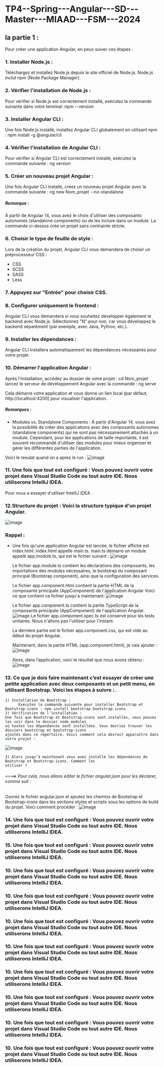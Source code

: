# TP4--Spring---Angular---SD---Master---MIAAD---FSM---2024

## la partie 1 : 
Pour créer une application Angular, en peux suiver ces étapes : 
### 1. Installer Node.js :
Téléchargez et installez Node.js depuis le site officiel de Node.js. Node.js inclut npm (Node Package Manager).

### 2. Vérifier l'installation de Node.js :
Pour vérifier si Node.js est correctement installé, exécutez la commande suivante dans votre terminal :npm --version

### 3. Installer Angular CLI :
Une fois Node.js installé, installez Angular CLI globalement en utilisant npm : npm install -g @angular/cli 

### 4. Vérifier l'installation de Angular CLI :
Pour vérifier si Angular CLI est correctement installé, exécutez la commande suivante : ng version

### 5. Créer un nouveau projet Angular :
Une fois Angular CLI installé, créez un nouveau projet Angular avec la commande suivante : ng new Nom_projet --no-standalone

##### Remarque : 
À partir de Angular 14, vous avez le choix d'utiliser des composants autonomes (standalone components) ou de les inclure dans un module. La commande ci-dessus crée un projet sans contrainte stricte.

### 6. Choisir le type de feuille de style :
Lors de la création du projet, Angular CLI vous demandera de choisir un préprocesseur CSS :

  - CSS
  - SCSS
  - SASS
  - Less
### 7. Appuyez sur "Entrée" pour choisir CSS.
### 8. Configurer uniquement le frontend :
Angular CLI vous demandera si vous souhaitez développer également le backend avec Node.js. Sélectionnez "N" pour non, car vous développez le backend séparément (par exemple, avec Java, Python, etc.).

### 9. Installer les dépendances :
Angular CLI installera automatiquement les dépendances nécessaires pour votre projet.

### 10. Démarrer l'application Angular :
Après l'installation, accédez au dossier de votre projet : cd Nom_projet
lancez le serveur de développement Angular avec la commande : ng serve

Cela démarre votre application et vous donne un lien local (par défaut, http://localhost:4200) pour visualiser l'application.

##### Remarques : 
  - Modules vs. Standalone Components :
    À partir d'Angular 14, vous avez la possibilité de créer des applications avec des composants autonomes
    (standalone components) qui ne sont pas nécessairement attachés à un module. Cependant, pour les
    applications de taille importante, il est souvent recommandé d'utiliser des modules pour mieux organiser et
    gérer les différentes parties de l'application.

Voici le resulat quand on a apres le run : 
![image](https://github.com/ayoubbenlahcen/TP4--Spring---Angular---SD---Master---MIAAD---FSM---2024/assets/152870306/91720440-8bb7-4c08-9120-40f8a94798c2)

### 11. Une fois que tout est configuré : Vous pouvez ouvrir votre projet dans Visual Studio Code ou tout autre IDE. Nous utiliserons IntelliJ IDEA.
Pour nous a essayer d'utiliser IntelliJ IDEA .

### 12.Structure du projet : Voici la structure typique d'un projet Angular.
![image](https://github.com/ayoubbenlahcen/TP4--Spring---Angular---SD---Master---MIAAD---FSM---2024/assets/152870306/c1763d73-a366-4c03-ad1e-65a7b64af509)

### Rappel :
  - Une fois qu'une application Angular est lancée, le fichier affiché est index.html.
    index.html appelle main.ts.
    main.ts démarre un module appelé app.module.ts, qui est le fichier suivant :
    ![image](https://github.com/ayoubbenlahcen/TP4--Spring---Angular---SD---Master---MIAAD---FSM---2024/assets/152870306/218b080a-8ae8-43ff-95dc-88f86bf1f602)

    Le fichier app.module.ts contient les déclarations des composants, les importations des modules nécessaires,
    le bootstrap du composant principal (Bootstrap component), ainsi que la configuration des services.

    Le fichier app.component.html contient la partie HTML de la composante principale (AppComponent) de
    l'application Angular Voici ce que contient ce fichier jusqu'a maintenant:
    ![image](https://github.com/ayoubbenlahcen/TP4--Spring---Angular---SD---Master---MIAAD---FSM---2024/assets/152870306/c13651a3-e11d-46ab-a852-cb624b55370a)
    
    Le fichier app.component.ts contient la partie TypeScript de la composante principale (AppComponent) de
    l'application Angular.
    ![image](https://github.com/ayoubbenlahcen/TP4--Spring---Angular---SD---Master---MIAAD---FSM---2024/assets/152870306/821e4344-6dde-46ad-8faf-f5b4a02a6ef9)
    Le fichier app.component.spec.ts est conservé pour les tests unitaires. Nous n'allons pas l'utiliser pour
    l'instant.

    La dernière partie est le fichier app.component.css, qui est vide au début du projet Angular.

    Maintenant, dans la partie HTML (app.component.html), je vais ajouter :
    ![image](https://github.com/ayoubbenlahcen/TP4--Spring---Angular---SD---Master---MIAAD---FSM---2024/assets/152870306/221baa66-a0bb-48fa-8916-1204bbe8711f)

    Alors, dans l’application, voici le résultat que nous avons obtenu :
![image](https://github.com/ayoubbenlahcen/TP4--Spring---Angular---SD---Master---MIAAD---FSM---2024/assets/152870306/d9ebba37-3c6c-4a1b-a97c-97e3db539164)

### 13. Ce que je dois faire maintenant c’est essayer de créer une petite application avec deux composants et un petit menu, en utilisant Bootstrap. Voici les étapes à suivre :.
    1) Installation de Bootstrap :
          Exécutez la commande suivante pour installer Bootstrap et Bootstrap-icons : npm install bootstrap bootstrap-icons
    2) Vérification de l’installation :
    Une fois que Bootstrap et Bootstrap-icons sont installés, vous pouvez les voir dans le dossier node_modules
    où toutes les dépendances sont installées. Vous devriez trouver les dossiers bootstrap et bootstrap-icons
    ajoutés dans ce répertoire. Voici comment cela devrait apparaître dans votre projet :
![image](https://github.com/ayoubbenlahcen/TP4--Spring---Angular---SD---Master---MIAAD---FSM---2024/assets/152870306/6eee287d-6a80-4f43-b4c4-b4c8b347e5d0)

    3) Alors jusqu’à maintenant vous avez installé les dépendances de Bootstrap et Bootstrap-icons. Comment les
    utiliser ?
    
###### ====> Pour cela, nous allons éditer le fichier angular.json pour les déclarer, comme suit :

Ouvrez le fichier angular.json et ajoutez les chemins de Bootstrap et Bootstrap-icons dans les sections styles et scripts sous les options de build du projet. Voici comment procéder :
![image](https://github.com/ayoubbenlahcen/TP4--Spring---Angular---SD---Master---MIAAD---FSM---2024/assets/152870306/4b0b5566-0cc8-4da2-800b-ddcb96536852)

### 14. Une fois que tout est configuré : Vous pouvez ouvrir votre projet dans Visual Studio Code ou tout autre IDE. Nous utiliserons IntelliJ IDEA.
### 15. Une fois que tout est configuré : Vous pouvez ouvrir votre projet dans Visual Studio Code ou tout autre IDE. Nous utiliserons IntelliJ IDEA.
### 10. Une fois que tout est configuré : Vous pouvez ouvrir votre projet dans Visual Studio Code ou tout autre IDE. Nous utiliserons IntelliJ IDEA.
### 10. Une fois que tout est configuré : Vous pouvez ouvrir votre projet dans Visual Studio Code ou tout autre IDE. Nous utiliserons IntelliJ IDEA.
### 10. Une fois que tout est configuré : Vous pouvez ouvrir votre projet dans Visual Studio Code ou tout autre IDE. Nous utiliserons IntelliJ IDEA.
### 10. Une fois que tout est configuré : Vous pouvez ouvrir votre projet dans Visual Studio Code ou tout autre IDE. Nous utiliserons IntelliJ IDEA.
### 10. Une fois que tout est configuré : Vous pouvez ouvrir votre projet dans Visual Studio Code ou tout autre IDE. Nous utiliserons IntelliJ IDEA.
### 10. Une fois que tout est configuré : Vous pouvez ouvrir votre projet dans Visual Studio Code ou tout autre IDE. Nous utiliserons IntelliJ IDEA.
### 10. Une fois que tout est configuré : Vous pouvez ouvrir votre projet dans Visual Studio Code ou tout autre IDE. Nous utiliserons IntelliJ IDEA.
### 10. Une fois que tout est configuré : Vous pouvez ouvrir votre projet dans Visual Studio Code ou tout autre IDE. Nous utiliserons IntelliJ IDEA.


